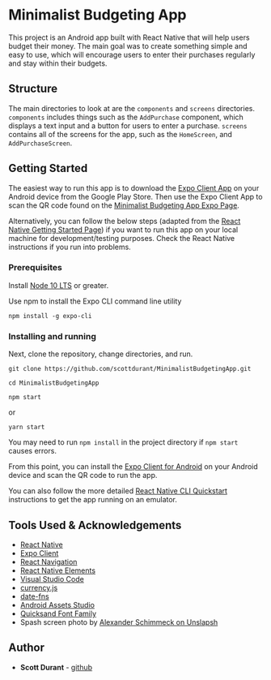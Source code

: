 # Minimalist Budgeting App

This project is an Android app built with React Native that will help users budget their money. The main goal was to create something simple and
easy to use, which will encourage users to enter their purchases regularly and stay within their budgets.

## Structure
The main directories to look at are the `components` and `screens` directories. `components` includes things such as the `AddPurchase` component, which displays a text input and a button for users to enter a purchase. `screens` contains all of the screens for the app, such as the `HomeScreen`, and `AddPurchaseScreen`. 

## Getting Started
The easiest way to run this app is to download the [Expo Client App](https://expo.io/tools) on your Android device from the Google Play Store. Then use the Expo Client App to scan the QR code found on the [Minimalist Budgeting App Expo Page](https://expo.io/@scottd/MinimalistBudgetingApp).


Alternatively, you can follow the below steps (adapted from the [React Native Getting Started Page](https://reactnative.dev/docs/getting-started)) if you want to run this app on your local machine for development/testing purposes. Check the React Native instructions if you run into problems.


### Prerequisites

Install [Node 10 LTS](https://nodejs.org/en/download/) or greater.

Use npm to install the Expo CLI command line utility

```
npm install -g expo-cli
```



### Installing and running

Next, clone the repository, change directories, and run. 

```
git clone https://github.com/scottdurant/MinimalistBudgetingApp.git
```

```
cd MinimalistBudgetingApp
```

```
npm start
```
or
```
yarn start
```

You may need to run `npm install` in the project directory if `npm start` causes errors. 

From this point, you can install the [Expo Client for Android](https://expo.io/tools#client) on your Android device and scan the QR code to run the app.

You can also follow the more detailed [React Native CLI Quickstart](https://reactnative.dev/docs/getting-started) instructions to get the app running on an emulator. 



## Tools Used & Acknowledgements

* [React Native](https://reactnative.dev/)
* [Expo Client](https://expo.io/tools)
* [React Navigation](https://reactnavigation.org/)
* [React Native Elements](https://react-native-elements.github.io/react-native-elements/)
* [Visual Studio Code](https://code.visualstudio.com/)
* [currency.js](https://currency.js.org/)
* [date-fns](https://date-fns.org/)
* [Android Assets Studio](https://romannurik.github.io/AndroidAssetStudio/index.html)
* [Quicksand Font Family](https://github.com/andrew-paglinawan/QuicksandFamily)
* Spash screen photo by [Alexander Schimmeck on Unslapsh](https://unsplash.com/@alschim)

## Author

* **Scott Durant** - [github](https://github.com/scottdurant)